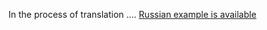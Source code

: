 In the process of translation .... [Russian example is available](https://github.com/php-service-bus/service-bus/blob/master/doc/ru_scheduler.md)
